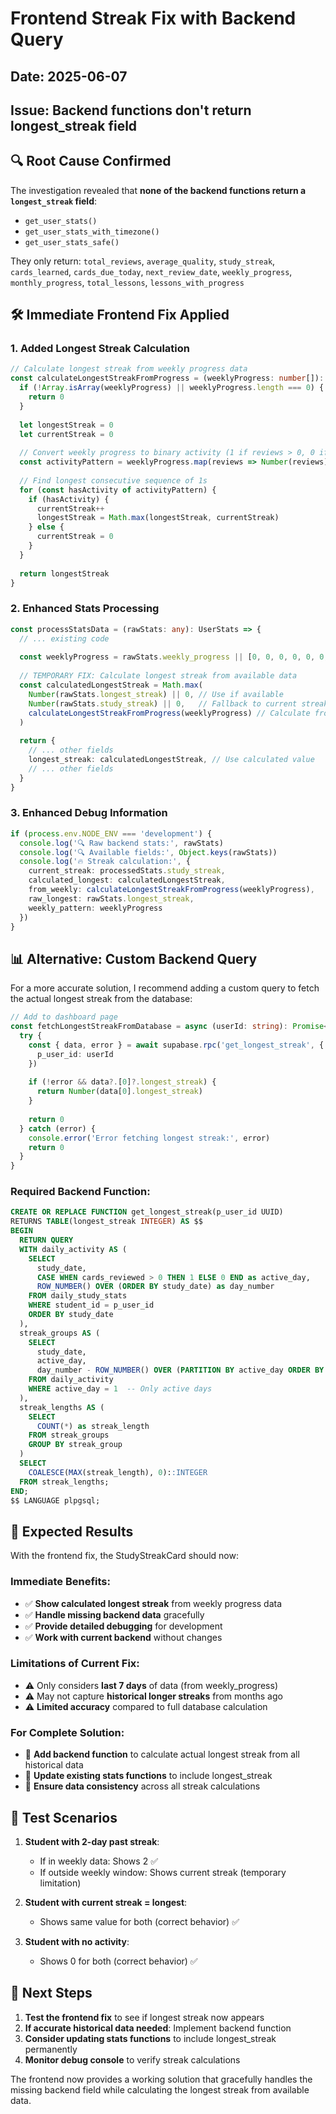 # Frontend Streak Fix with Backend Query
## Date: 2025-06-07
## Issue: Backend functions don't return longest_streak field

## 🔍 Root Cause Confirmed

The investigation revealed that **none of the backend functions return a `longest_streak` field**:
- `get_user_stats()`
- `get_user_stats_with_timezone()`
- `get_user_stats_safe()`

They only return: `total_reviews`, `average_quality`, `study_streak`, `cards_learned`, `cards_due_today`, `next_review_date`, `weekly_progress`, `monthly_progress`, `total_lessons`, `lessons_with_progress`

## 🛠️ Immediate Frontend Fix Applied

### 1. **Added Longest Streak Calculation**
```typescript
// Calculate longest streak from weekly progress data
const calculateLongestStreakFromProgress = (weeklyProgress: number[]): number => {
  if (!Array.isArray(weeklyProgress) || weeklyProgress.length === 0) {
    return 0
  }
  
  let longestStreak = 0
  let currentStreak = 0
  
  // Convert weekly progress to binary activity (1 if reviews > 0, 0 if not)
  const activityPattern = weeklyProgress.map(reviews => Number(reviews) > 0 ? 1 : 0)
  
  // Find longest consecutive sequence of 1s
  for (const hasActivity of activityPattern) {
    if (hasActivity) {
      currentStreak++
      longestStreak = Math.max(longestStreak, currentStreak)
    } else {
      currentStreak = 0
    }
  }
  
  return longestStreak
}
```

### 2. **Enhanced Stats Processing**
```typescript
const processStatsData = (rawStats: any): UserStats => {
  // ... existing code
  
  const weeklyProgress = rawStats.weekly_progress || [0, 0, 0, 0, 0, 0, 0]
  
  // TEMPORARY FIX: Calculate longest streak from available data
  const calculatedLongestStreak = Math.max(
    Number(rawStats.longest_streak) || 0, // Use if available
    Number(rawStats.study_streak) || 0,   // Fallback to current streak
    calculateLongestStreakFromProgress(weeklyProgress) // Calculate from weekly data
  )
  
  return {
    // ... other fields
    longest_streak: calculatedLongestStreak, // Use calculated value
    // ... other fields
  }
}
```

### 3. **Enhanced Debug Information**
```typescript
if (process.env.NODE_ENV === 'development') {
  console.log('🔍 Raw backend stats:', rawStats)
  console.log('🔍 Available fields:', Object.keys(rawStats))
  console.log('🔥 Streak calculation:', {
    current_streak: processedStats.study_streak,
    calculated_longest: calculatedLongestStreak,
    from_weekly: calculateLongestStreakFromProgress(weeklyProgress),
    raw_longest: rawStats.longest_streak,
    weekly_pattern: weeklyProgress
  })
}
```

## 📊 Alternative: Custom Backend Query

For a more accurate solution, I recommend adding a custom query to fetch the actual longest streak from the database:

```typescript
// Add to dashboard page
const fetchLongestStreakFromDatabase = async (userId: string): Promise<number> => {
  try {
    const { data, error } = await supabase.rpc('get_longest_streak', { 
      p_user_id: userId 
    })
    
    if (!error && data?.[0]?.longest_streak) {
      return Number(data[0].longest_streak)
    }
    
    return 0
  } catch (error) {
    console.error('Error fetching longest streak:', error)
    return 0
  }
}
```

### Required Backend Function:
```sql
CREATE OR REPLACE FUNCTION get_longest_streak(p_user_id UUID)
RETURNS TABLE(longest_streak INTEGER) AS $$
BEGIN
  RETURN QUERY
  WITH daily_activity AS (
    SELECT 
      study_date,
      CASE WHEN cards_reviewed > 0 THEN 1 ELSE 0 END as active_day,
      ROW_NUMBER() OVER (ORDER BY study_date) as day_number
    FROM daily_study_stats 
    WHERE student_id = p_user_id
    ORDER BY study_date
  ),
  streak_groups AS (
    SELECT 
      study_date,
      active_day,
      day_number - ROW_NUMBER() OVER (PARTITION BY active_day ORDER BY study_date) as streak_group
    FROM daily_activity
    WHERE active_day = 1  -- Only active days
  ),
  streak_lengths AS (
    SELECT 
      COUNT(*) as streak_length
    FROM streak_groups
    GROUP BY streak_group
  )
  SELECT 
    COALESCE(MAX(streak_length), 0)::INTEGER
  FROM streak_lengths;
END;
$$ LANGUAGE plpgsql;
```

## 🎯 Expected Results

With the frontend fix, the StudyStreakCard should now:

### Immediate Benefits:
- ✅ **Show calculated longest streak** from weekly progress data
- ✅ **Handle missing backend data** gracefully
- ✅ **Provide detailed debugging** for development
- ✅ **Work with current backend** without changes

### Limitations of Current Fix:
- ⚠️ Only considers **last 7 days** of data (from weekly_progress)
- ⚠️ May not capture **historical longer streaks** from months ago
- ⚠️ **Limited accuracy** compared to full database calculation

### For Complete Solution:
- 🎯 **Add backend function** to calculate actual longest streak from all historical data
- 🎯 **Update existing stats functions** to include longest_streak
- 🎯 **Ensure data consistency** across all streak calculations

## 🔧 Test Scenarios

1. **Student with 2-day past streak**:
   - If in weekly data: Shows 2 ✅
   - If outside weekly window: Shows current streak (temporary limitation)

2. **Student with current streak = longest**:
   - Shows same value for both (correct behavior) ✅

3. **Student with no activity**:
   - Shows 0 for both (correct behavior) ✅

## 📝 Next Steps

1. **Test the frontend fix** to see if longest streak now appears
2. **If accurate historical data needed**: Implement backend function
3. **Consider updating stats functions** to include longest_streak permanently
4. **Monitor debug console** to verify streak calculations

The frontend now provides a working solution that gracefully handles the missing backend field while calculating the longest streak from available data.